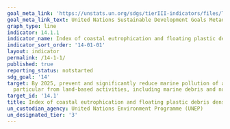 ```yaml
---
goal_meta_link: 'https://unstats.un.org/sdgs/tierIII-indicators/files/Tier3-14-01-01.pdf'
goal_meta_link_text: United Nations Sustainable Development Goals Metadata
graph_type: line
indicator: 14.1.1
indicator_name: Index of coastal eutrophication and floating plastic debris density
indicator_sort_order: '14-01-01'
layout: indicator
permalink: /14-1-1/
published: true
reporting_status: notstarted
sdg_goal: '14'
target: By 2025, prevent and significantly reduce marine pollution of all kinds, in
  particular from land-based activities, including marine debris and nutrient pollution
target_id: '14.1'
title: Index of coastal eutrophication and floating plastic debris density
un_custodian_agency: United Nations Environment Programme (UNEP)
un_designated_tier: '3'
---
```

